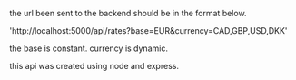 the url been sent to the backend should be in the format below.

'http://localhost:5000/api/rates?base=EUR&currency=CAD,GBP,USD,DKK'

the base is constant. currency is  dynamic.

this api was created using node and express.